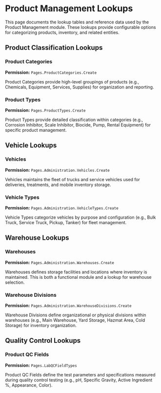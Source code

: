 # Product Management Lookups

This page documents the lookup tables and reference data used by the Product Management module. These lookups provide configurable options for categorizing products, inventory, and related entities.


## Product Classification Lookups

### Product Categories
**Permission:** `Pages.ProductCategories.Create`

Product Categories provide high-level groupings of products (e.g., Chemicals, Equipment, Services, Supplies) for organization and reporting.

### Product Types
**Permission:** `Pages.ProductTypes.Create`

Product Types provide detailed classification within categories (e.g., Corrosion Inhibitor, Scale Inhibitor, Biocide, Pump, Rental Equipment) for specific product management.

## Vehicle Lookups

### Vehicles
**Permission:** `Pages.Administration.Vehicles.Create`

Vehicles maintains the fleet of trucks and service vehicles used for deliveries, treatments, and mobile inventory storage.

### Vehicle Types
**Permission:** `Pages.Administration.VehicleTypes.Create`

Vehicle Types categorize vehicles by purpose and configuration (e.g., Bulk Truck, Service Truck, Pickup, Tanker) for fleet management.

## Warehouse Lookups

### Warehouses
**Permission:** `Pages.Administration.Warehouses.Create`

Warehouses defines storage facilities and locations where inventory is maintained. This is both a functional module and a lookup for warehouse selection.

### Warehouse Divisions
**Permission:** `Pages.Administration.WarehouseDivisions.Create`

Warehouse Divisions define organizational or physical divisions within warehouses (e.g., Main Warehouse, Yard Storage, Hazmat Area, Cold Storage) for inventory organization.

## Quality Control Lookups

### Product QC Fields
**Permission:** `Pages.LabQCFieldTypes`  

Product QC Fields define the test parameters and specifications measured during quality control testing (e.g., pH, Specific Gravity, Active Ingredient %, Appearance, Color).

